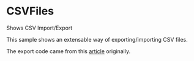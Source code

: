 # CSVFiles
Shows CSV Import/Export

This sample shows an extensable way of exporting/importing CSV files.

The export code came from this [article](https://www.codeproject.com/articles/191421/oh-no-not-another-way-to-write-a-csv-file) originally.
